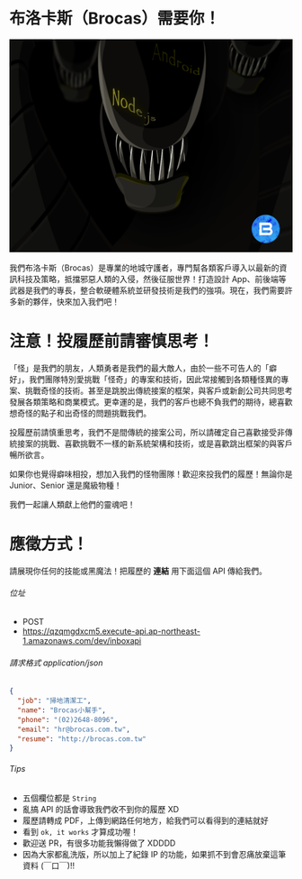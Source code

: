 # 布洛卡斯（Brocas）需要你！

![Banner](https://github.com/BrocasArea/brocas-hiring-inbox-api/raw/master/hire-banner.png)

我們布洛卡斯（Brocas）是專業的地城守護者，專門幫各類客戶導入以最新的資訊科技及策略，抵擋邪惡人類的入侵，然後征服世界！打造設計 App、前後端等武器是我們的專長，整合軟硬體系統並研發技術是我們的強項。現在，我們需要許多新的夥伴，快來加入我們吧！

# 注意！投履歷前請審慎思考！
「怪」是我們的朋友，人類勇者是我們的最大敵人，由於一些不可告人的「癖好」，我們團隊特別愛挑戰「怪奇」的專案和技術，因此常接觸到各類種怪異的專案、挑戰奇怪的技術。甚至是跳脫出傳統接案的框架，與客戶或新創公司共同思考發展各類策略和商業模式。更幸運的是，我們的客戶也總不負我們的期待，總喜歡想奇怪的點子和出奇怪的問題挑戰我們。

投履歷前請慎重思考，我們不是間傳統的接案公司，所以請確定自己喜歡接受非傳統接案的挑戰、喜歡挑戰不一樣的新系統架構和技術，或是喜歡跳出框架的與客戶暢所欲言。

如果你也覺得癖味相投，想加入我們的怪物團隊！歡迎來投我們的履歷！無論你是 Junior、Senior 還是魔級物種！

我們一起讓人類獻上他們的靈魂吧！

# 應徵方式！

請展現你任何的技能或黑魔法！把履歷的 **連結** 用下面這個 API 傳給我們。

###### 位址

- POST
- https://qzqmgdxcm5.execute-api.ap-northeast-1.amazonaws.com/dev/inboxapi


###### 請求格式 application/json

```json 
{
  "job": "掃地清潔工",
  "name": "Brocas小幫手",
  "phone": "(02)2648-8096",
  "email": "hr@brocas.com.tw",
  "resume": "http://brocas.com.tw"
}
```

###### Tips 

- 五個欄位都是 `String`
- 亂搞 API 的話會導致我們收不到你的履歷 XD
- 履歷請轉成 PDF，上傳到網路任何地方，給我們可以看得到的連結就好
- 看到 `ok, it works` 才算成功喔！
- 歡迎送 PR，有很多功能我懶得做了 XDDDD
- 因為大家都亂洗版，所以加上了紀錄 IP 的功能，如果抓不到會忍痛放棄這筆資料 (￣口￣)!!



